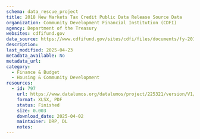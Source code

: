 ```yaml
---
schema: data_rescue_project 
title: 2018 New Markets Tax Credit Public Data Release Source Data
organization: Community Development Financial Institution (CDFI)
agency: Department of the Treasury
websites: cdfifund.gov
data_source: https://www.cdfifund.gov/sites/cdfi/files/documents/fy-2018-nmtc-public-data-release.xlsx
description: 
last_modified: 2025-04-23
metadata_available: No
metadata_url: 
category:
  - Finance & Budget 
  - Housing & Community Development 
resources:
  - id: 797
    url: https://www.datalumos.org/datalumos/project/225321/version/V1/view
    format: XLSX, PDF
    status: Finished
    size: 0.003
    download_date: 2025-04-02
    maintainer: DRP, DL
    notes: 
---
```

